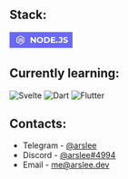 <!-- ![Stats](https://github-readme-stats.vercel.app/api?username=arslee07&show_icons=true&theme=dracula) -->

## Stack: 
![NODEJS](/labels/nodejs.png)

## Currently learning:
![Svelte](https://shields.io/badge/Svelte-F03C0A?logo=svelte&style=for-the-badge&logoColor=white) ![Dart](https://shields.io/badge/Dart-blue?logo=dart&style=for-the-badge) ![Flutter](https://shields.io/badge/Flutter-02569b?logo=flutter&style=for-the-badge)

## Contacts:
* Telegram - [@arslee](https://t.me/arslee)
* Discord  - [@arslee#4994](https://dsc.bio/ars)
* Email    - [me@arslee.dev](mailto:me@arslee.dev)
